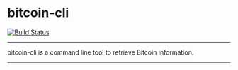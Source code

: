 # bitcoin-cli

[![Build Status](https://travis-ci.org/spcoder/bitcoin-cli.svg?branch=master)](https://travis-ci.org/spcoder/bitcoin-cli)

---

bitcoin-cli is a command line tool to retrieve Bitcoin information.

---
